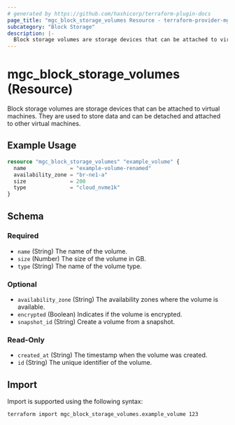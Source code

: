 ```yaml
---
# generated by https://github.com/hashicorp/terraform-plugin-docs
page_title: "mgc_block_storage_volumes Resource - terraform-provider-mgc"
subcategory: "Block Storage"
description: |-
  Block storage volumes are storage devices that can be attached to virtual machines. They are used to store data and can be detached and attached to other virtual machines.
---
```


# mgc_block_storage_volumes (Resource)

Block storage volumes are storage devices that can be attached to virtual machines. They are used to store data and can be detached and attached to other virtual machines.

## Example Usage

```terraform
resource "mgc_block_storage_volumes" "example_volume" {
  name              = "example-volume-renamed"
  availability_zone = "br-ne1-a"
  size              = 200
  type              = "cloud_nvme1k"
}
```

<!-- schema generated by tfplugindocs -->
## Schema

### Required

- `name` (String) The name of the volume.
- `size` (Number) The size of the volume in GB.
- `type` (String) The name of the volume type.

### Optional

- `availability_zone` (String) The availability zones where the volume is available.
- `encrypted` (Boolean) Indicates if the volume is encrypted.
- `snapshot_id` (String) Create a volume from a snapshot.

### Read-Only

- `created_at` (String) The timestamp when the volume was created.
- `id` (String) The unique identifier of the volume.

## Import

Import is supported using the following syntax:

```shell
terraform import mgc_block_storage_volumes.example_volume 123
```
